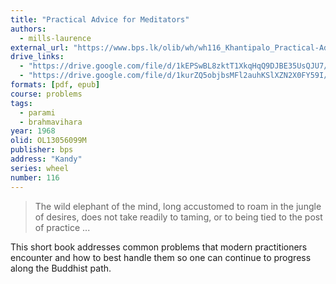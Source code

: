 ```yaml
---
title: "Practical Advice for Meditators"
authors:
  - mills-laurence
external_url: "https://www.bps.lk/olib/wh/wh116_Khantipalo_Practical-Advice-For-Meditators.html"
drive_links:
  - "https://drive.google.com/file/d/1kEPSwBL8zktT1XkqHqQ9DJBE35UsQJU7/view?usp=sharing"
  - "https://drive.google.com/file/d/1kurZQ5objbsMFl2auhKSlXZN2X0FY59I/view?usp=drive_link"
formats: [pdf, epub]
course: problems
tags:
  - parami
  - brahmavihara
year: 1968
olid: OL13056099M
publisher: bps
address: "Kandy"
series: wheel
number: 116
---
```


> The wild elephant of the mind, long accustomed to roam in the jungle of desires, does not take readily to taming, or to being tied to the post of practice ...

This short book addresses common problems that modern practitioners encounter and how to best handle them so one can continue to progress along the Buddhist path.

